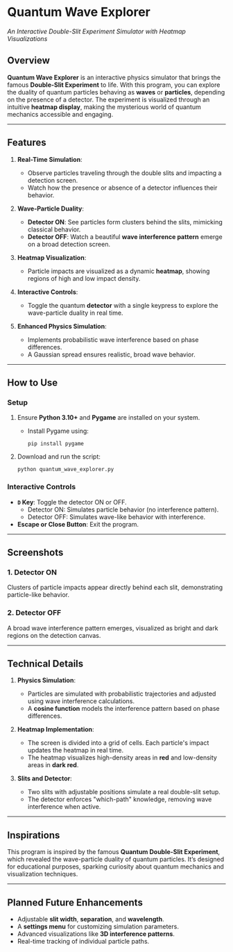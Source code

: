 # **Quantum Wave Explorer**  
_An Interactive Double-Slit Experiment Simulator with Heatmap Visualizations_  

## **Overview**  
**Quantum Wave Explorer** is an interactive physics simulator that brings the famous **Double-Slit Experiment** to life. With this program, you can explore the duality of quantum particles behaving as **waves** or **particles**, depending on the presence of a detector. The experiment is visualized through an intuitive **heatmap display**, making the mysterious world of quantum mechanics accessible and engaging.

---

## **Features**  
1. **Real-Time Simulation**:
   - Observe particles traveling through the double slits and impacting a detection screen.
   - Watch how the presence or absence of a detector influences their behavior.
   
2. **Wave-Particle Duality**:
   - **Detector ON**: See particles form clusters behind the slits, mimicking classical behavior.
   - **Detector OFF**: Watch a beautiful **wave interference pattern** emerge on a broad detection screen.

3. **Heatmap Visualization**:
   - Particle impacts are visualized as a dynamic **heatmap**, showing regions of high and low impact density.

4. **Interactive Controls**:
   - Toggle the quantum **detector** with a single keypress to explore the wave-particle duality in real time.

5. **Enhanced Physics Simulation**:
   - Implements probabilistic wave interference based on phase differences.
   - A Gaussian spread ensures realistic, broad wave behavior.

---

## **How to Use**  
### **Setup**  
1. Ensure **Python 3.10+** and **Pygame** are installed on your system.
   - Install Pygame using:  
     ```
     pip install pygame
     ```

2. Download and run the script:
   ```
   python quantum_wave_explorer.py
   ```

### **Interactive Controls**  
- **`D` Key**: Toggle the detector ON or OFF.
  - Detector ON: Simulates particle behavior (no interference pattern).
  - Detector OFF: Simulates wave-like behavior with interference.  
- **Escape or Close Button**: Exit the program.

---

## **Screenshots**  
### 1. **Detector ON**  
Clusters of particle impacts appear directly behind each slit, demonstrating particle-like behavior.

### 2. **Detector OFF**  
A broad wave interference pattern emerges, visualized as bright and dark regions on the detection canvas.

---

## **Technical Details**  
1. **Physics Simulation**:
   - Particles are simulated with probabilistic trajectories and adjusted using wave interference calculations.
   - A **cosine function** models the interference pattern based on phase differences.

2. **Heatmap Implementation**:
   - The screen is divided into a grid of cells. Each particle's impact updates the heatmap in real time.
   - The heatmap visualizes high-density areas in **red** and low-density areas in **dark red**.

3. **Slits and Detector**:
   - Two slits with adjustable positions simulate a real double-slit setup.
   - The detector enforces "which-path" knowledge, removing wave interference when active.

---

## **Inspirations**  
This program is inspired by the famous **Quantum Double-Slit Experiment**, which revealed the wave-particle duality of quantum particles. It’s designed for educational purposes, sparking curiosity about quantum mechanics and visualization techniques.

---

## **Planned Future Enhancements**  
- Adjustable **slit width**, **separation**, and **wavelength**.
- A **settings menu** for customizing simulation parameters.
- Advanced visualizations like **3D interference patterns**.
- Real-time tracking of individual particle paths.
